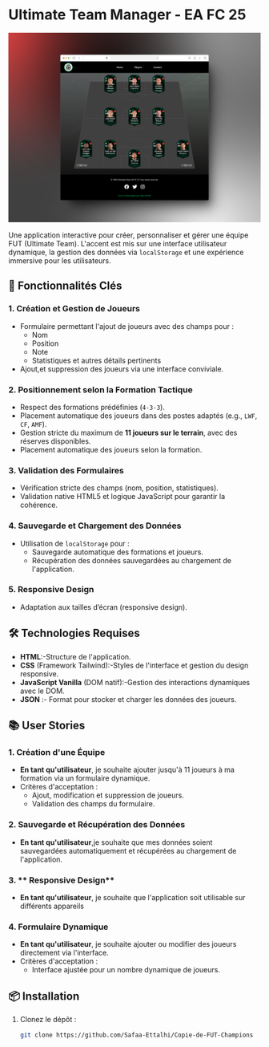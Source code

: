 # Ultimate Team Manager - EA FC 25

 ![App Screenshot](837_1x_shots_so.png)



Une application interactive pour créer, personnaliser et gérer une équipe FUT (Ultimate Team). L'accent est mis sur une interface utilisateur dynamique, la gestion des données via `localStorage` et une expérience immersive pour les utilisateurs. 

## 🚀 Fonctionnalités Clés

### 1. **Création et Gestion de Joueurs**
- Formulaire permettant l'ajout de joueurs avec des champs pour : 
  - Nom
  - Position
  - Note
  - Statistiques et autres détails pertinents
- Ajout,et suppression des joueurs via une interface conviviale.

### 2. **Positionnement selon la Formation Tactique**
- Respect des formations prédéfinies (`4-3-3`).
- Placement automatique des joueurs dans des postes adaptés (e.g., `LWF`, `CF`, `AMF`).
- Gestion stricte du maximum de **11 joueurs sur le terrain**, avec des réserves disponibles.
- Placement automatique des joueurs selon la formation.

### 3. **Validation des Formulaires**
- Vérification stricte des champs (nom, position, statistiques).
- Validation native HTML5 et logique JavaScript pour garantir la cohérence.

### 4. **Sauvegarde et Chargement des Données**
- Utilisation de `localStorage` pour :
  - Sauvegarde automatique des formations et joueurs.
  - Récupération des données sauvegardées au chargement de l'application.

### 5. **Responsive Design**
- Adaptation aux tailles d’écran (responsive design).

## 🛠️ Technologies Requises
- **HTML**:-Structure de l'application.
- **CSS** (Framework Tailwind):-Styles de l'interface et gestion du design responsive.
- **JavaScript Vanilla** (DOM natif):-Gestion des interactions dynamiques avec le DOM.
- **JSON** :- Format pour stocker et charger les données des joueurs.

## 📚 User Stories

### 1. **Création d'une Équipe**
- **En tant qu'utilisateur**,  je souhaite ajouter jusqu'à 11 joueurs à ma formation via un formulaire dynamique.
- Critères d'acceptation :
  - Ajout, modification et suppression de joueurs.
  - Validation des champs du formulaire.

### 2. **Sauvegarde et Récupération des Données**
- **En tant qu'utilisateur**,je souhaite que mes données soient sauvegardées automatiquement et récupérées au chargement de l'application.

### 3. ** Responsive Design**
- **En tant qu'utilisateur**,  je souhaite que l'application soit utilisable sur différents appareils

### 4. **Formulaire Dynamique**
- **En tant qu'utilisateur**, je souhaite ajouter ou modifier des joueurs directement via l'interface.
- Critères d'acceptation :
  - Interface ajustée pour un nombre dynamique de joueurs.

## 📦 Installation

1. Clonez le dépôt :
   ```bash
   git clone https://github.com/Safaa-Ettalhi/Copie-de-FUT-Champions
